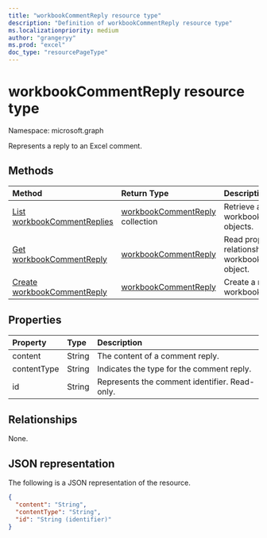 ```yaml
---
title: "workbookCommentReply resource type"
description: "Definition of workbookCommentReply resource type"
ms.localizationpriority: medium
author: "grangeryy"
ms.prod: "excel"
doc_type: "resourcePageType"
---
```


# workbookCommentReply resource type

Namespace: microsoft.graph

Represents a reply to an Excel comment.

## Methods

| Method       | Return Type | Description |
|:-------------|:------------|:------------|
| [List workbookCommentReplies](../api/workbookcomment-list-replies.md) | [workbookCommentReply](workbookcommentreply.md) collection | Retrieve a list of workbookcommentreply objects. |
| [Get workbookCommentReply](../api/workbookcommentreply-get.md) | [workbookCommentReply](workbookcommentreply.md) | Read properties and relationships of workbookCommentReply object. |
| [Create workbookCommentReply](../api/workbookcomment-post-replies.md) | [workbookCommentReply](workbookcommentreply.md) | Create a new workbookCommentReply. |
## Properties

| Property     | Type        | Description |
|:-------------|:------------|:------------|
|content|String|The content of a comment reply.|
|contentType|String|Indicates the type for the comment reply.|
|id|String|Represents the comment identifier. Read-only.|


## Relationships

None.

## JSON representation

The following is a JSON representation of the resource.

<!-- {
  "blockType": "resource",
  "optionalProperties": [

  ],
  "@odata.type": "microsoft.graph.workbookCommentReply",
  "keyProperty": "id"
}-->

```json
{
  "content": "String",
  "contentType": "String",
  "id": "String (identifier)"
}
```

<!-- uuid: 16cd6b66-4b1a-43a1-adaf-3a886856ed98
2019-02-04 14:57:30 UTC -->
<!-- {
  "type": "#page.annotation",
  "description": "workbookCommentReply resource",
  "keywords": "",
  "section": "documentation",
  "tocPath": ""
}-->

